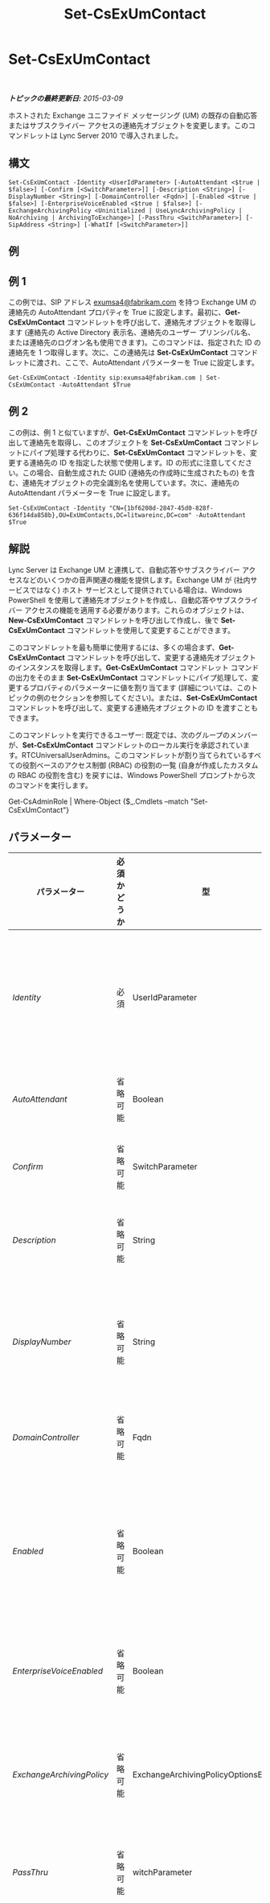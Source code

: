 ﻿---
title: Set-CsExUmContact
TOCTitle: Set-CsExUmContact
ms:assetid: c0fe0fdc-6fea-4334-8645-24ffd494db07
ms:mtpsurl: https://technet.microsoft.com/ja-jp/library/Gg412944(v=OCS.15)
ms:contentKeyID: 48273455
ms.date: 05/19/2016
mtps_version: v=OCS.15
ms.translationtype: HT
---

# Set-CsExUmContact

 

_**トピックの最終更新日:** 2015-03-09_

ホストされた Exchange ユニファイド メッセージング (UM) の既存の自動応答またはサブスクライバー アクセスの連絡先オブジェクトを変更します。このコマンドレットは Lync Server 2010 で導入されました。

## 構文

    Set-CsExUmContact -Identity <UserIdParameter> [-AutoAttendant <$true | $false>] [-Confirm [<SwitchParameter>]] [-Description <String>] [-DisplayNumber <String>] [-DomainController <Fqdn>] [-Enabled <$true | $false>] [-EnterpriseVoiceEnabled <$true | $false>] [-ExchangeArchivingPolicy <Uninitialized | UseLyncArchivingPolicy | NoArchiving | ArchivingToExchange>] [-PassThru <SwitchParameter>] [-SipAddress <String>] [-WhatIf [<SwitchParameter>]]

## 例

## 例 1

この例では、SIP アドレス exumsa4@fabrikam.com を持つ Exchange UM の連絡先の AutoAttendant プロパティを True に設定します。最初に、**Get-CsExUmContact** コマンドレットを呼び出して、連絡先オブジェクトを取得します (連絡先の Active Directory 表示名、連絡先のユーザー プリンシパル名、または連絡先のログオン名も使用できます)。このコマンドは、指定された ID の連絡先を 1 つ取得します。次に、この連絡先は **Set-CsExUmContact** コマンドレットに渡され、ここで、AutoAttendant パラメーターを True に設定します。

    Get-CsExUmContact -Identity sip:exumsa4@fabrikam.com | Set-CsExUmContact -AutoAttendant $True

## 例 2

この例は、例 1 と似ていますが、**Get-CsExUmContact** コマンドレットを呼び出して連絡先を取得し、このオブジェクトを **Set-CsExUmContact** コマンドレットにパイプ処理する代わりに、**Set-CsExUmContact** コマンドレットを、変更する連絡先の ID を指定した状態で使用します。ID の形式に注意してください。この場合、自動生成された GUID (連絡先の作成時に生成されたもの) を含む、連絡先オブジェクトの完全識別名を使用しています。次に、連絡先の AutoAttendant パラメーターを True に設定します。

    Set-CsExUmContact -Identity "CN={1bf6208d-2847-45d0-828f-636f14da858b},OU=ExUmContacts,DC=litwareinc,DC=com" -AutoAttendant $True

## 解説

Lync Server は Exchange UM と連携して、自動応答やサブスクライバー アクセスなどのいくつかの音声関連の機能を提供します。Exchange UM が (社内サービスではなく) ホスト サービスとして提供されている場合は、Windows PowerShell を使用して連絡先オブジェクトを作成し、自動応答やサブスクライバー アクセスの機能を適用する必要があります。これらのオブジェクトは、**New-CsExUmContact** コマンドレットを呼び出して作成し、後で **Set-CsExUmContact** コマンドレットを使用して変更することができます。

このコマンドレットを最も簡単に使用するには、多くの場合まず、**Get-CsExUmContact** コマンドレットを呼び出して、変更する連絡先オブジェクトのインスタンスを取得します。**Get-CsExUmContact** コマンドレット コマンドの出力をそのまま **Set-CsExUmContact** コマンドレットにパイプ処理して、変更するプロパティのパラメーターに値を割り当てます (詳細については、このトピックの例のセクションを参照してください)。または、**Set-CsExUmContact** コマンドレットを呼び出して、変更する連絡先オブジェクトの ID を渡すこともできます。

このコマンドレットを実行できるユーザー: 既定では、次のグループのメンバーが、**Set-CsExUmContact** コマンドレットのローカル実行を承認されています。RTCUniversalUserAdmins。このコマンドレットが割り当てられているすべての役割ベースのアクセス制御 (RBAC) の役割の一覧 (自身が作成したカスタムの RBAC の役割を含む) を戻すには、Windows PowerShell プロンプトから次のコマンドを実行します。

Get-CsAdminRole | Where-Object {$\_.Cmdlets –match "Set-CsExUmContact"}

## パラメーター


<table>
<colgroup>
<col style="width: 25%" />
<col style="width: 25%" />
<col style="width: 25%" />
<col style="width: 25%" />
</colgroup>
<thead>
<tr class="header">
<th>パラメーター</th>
<th>必須かどうか</th>
<th>型</th>
<th>説明</th>
</tr>
</thead>
<tbody>
<tr class="odd">
<td><p><em>Identity</em></p></td>
<td><p>必須</p></td>
<td><p>UserIdParameter</p></td>
<td><p>変更する連絡先オブジェクトの一意の識別子です。連絡先 ID は、以下の 4 つの形式のうちの 1 つを使用して指定できます。1) 連絡先の SIP アドレス、2) 連絡先のユーザー プリンシパル名 (UPN)、3) ドメイン\ログオン形式 (litwareinc\exum1 など) の連絡先のドメイン名とログオン名、および 4) 連絡先の Active Directory 表示名 (Team Auto Attendant など)。</p>
<p>完全なデータ型:Microsoft.Rtc.Management.AD.UserIdParameter</p></td>
</tr>
<tr class="even">
<td><p><em>AutoAttendant</em></p></td>
<td><p>省略可能</p></td>
<td><p>Boolean</p></td>
<td><p>連絡先オブジェクトが自動応答の場合は、このパラメーターを True に設定します。このパラメーターは、既定では False にされています。</p></td>
</tr>
<tr class="odd">
<td><p><em>Confirm</em></p></td>
<td><p>省略可能</p></td>
<td><p>SwitchParameter</p></td>
<td><p>コマンドの実行前に確認メッセージが表示されます。</p></td>
</tr>
<tr class="even">
<td><p><em>Description</em></p></td>
<td><p>省略可能</p></td>
<td><p>String</p></td>
<td><p>この連絡先の説明です。この説明は、管理者が連絡先の種類 (自動応答やサブスクライバー アクセスなど)、場所、プロバイダー、Exchange UM の各連絡先の目的に関するその他情報を識別するために使用します。</p></td>
</tr>
<tr class="odd">
<td><p><em>DisplayNumber</em></p></td>
<td><p>省略可能</p></td>
<td><p>String</p></td>
<td><p>連絡先の電話番号です。各連絡先の表示番号は、一意である必要があります (Exchange UM の 2 つの連絡先が同じ表示番号を持つことはできません)。この値を変更すると、LineURI プロパティの値も変更されます。</p>
<p>この値には最初に正符号 (+) が付き、任意の複数の数字が含まれます。最初の数字はゼロ以外である必要があります。</p></td>
</tr>
<tr class="even">
<td><p><em>DomainController</em></p></td>
<td><p>省略可能</p></td>
<td><p>Fqdn</p></td>
<td><p>ドメイン コントローラーを指定できます。ドメイン コントローラーを指定しない場合は、最初に使用可能なものが使用されます。</p></td>
</tr>
<tr class="odd">
<td><p><em>Enabled</em></p></td>
<td><p>省略可能</p></td>
<td><p>Boolean</p></td>
<td><p>連絡先が Lync Server に対して有効になっているかどうかを示します。このパラメーターを False に設定すると、連絡先が無効になり、この連絡先に関連付けられた自動応答またはサブスクライバー アクセスは機能しなくなります。</p>
<p>Enabled パラメーターを使用してアカウントを無効にした場合、そのアカウントに関連付けられた情報 (割り当てられたホスト ボイスメール ポリシーを含む) は保持されます。後で、Enable パラメーターを使用してアカウントを再び有効にすると、関連付けられたアカウントの情報が復元されます。</p></td>
</tr>
<tr class="even">
<td><p><em>EnterpriseVoiceEnabled</em></p></td>
<td><p>省略可能</p></td>
<td><p>Boolean</p></td>
<td><p>連絡先がエンタープライズ VoIP に対して有効になっているかどうかを示します。この値が False に設定されている場合、この連絡先に関連付けられた自動応答またはサブスクライバー アクセス機能は使用できなくなります。</p></td>
</tr>
<tr class="odd">
<td><p><em>ExchangeArchivingPolicy</em></p></td>
<td><p>省略可能</p></td>
<td><p>ExchangeArchivingPolicyOptionsEnum</p></td>
<td><p>連絡先のインスタント メッセージング セッションのアーカイブ先を指定します。有効な値は次のとおりです。</p>
<p>* Uninitialized</p>
<p>* UseLyncArchivingPolicy</p>
<p>* ArchivingToExchange</p>
<p>* NoArchiving</p></td>
</tr>
<tr class="even">
<td><p><em>PassThru</em></p></td>
<td><p>省略可能</p></td>
<td><p>witchParameter</p></td>
<td><p>コマンドの結果を戻します。既定では、このコマンドレットによる出力はありません。</p></td>
</tr>
<tr class="odd">
<td><p><em>SipAddress</em></p></td>
<td><p>省略可能</p></td>
<td><p>String</p></td>
<td><p>連絡先の SIP アドレスです。このアドレスは、Active Directory ドメイン サービス にユーザーまたは連絡先として存在していない新しいアドレスである必要があります。</p>
<p>この値を変更すると、OtherIpPhone プロパティに保存されている SIP アドレスも変更されます。</p>
<p>SipAddress は、特定の連絡先を取得するために、<strong>Get-CsExUmContact</strong> コマンドレット コマンドの ID 値として使用することができます。このコマンドレットを呼び出すときに、新しい SipAddress が使用されます。古い SIP アドレスのクエリはオブジェクトを戻しません。</p></td>
</tr>
<tr class="even">
<td><p><em>WhatIf</em></p></td>
<td><p>省略可能</p></td>
<td><p>SwitchParameter</p></td>
<td><p>実際にコマンドを実行しなくてもコマンドの実行結果がわかります。</p></td>
</tr>
</tbody>
</table>


## 入力の種類

Microsoft.Rtc.Management.ADConnect.Schema.OCSADExUmContact オブジェクト。Exchange UM 連絡先オブジェクトのパイプライン入力を受け入れます。

## 戻り値の種類

このコマンドレットは、Microsoft.Rtc.Management.ADConnect.Schema.OCSADExUmContact 型のオブジェクトを変更します。PassThru パラメーターを使用した場合も、この型のオブジェクトを戻します。

## 関連項目

#### その他のリソース

[New-CsExUmContact](new-csexumcontact.md)  
[Remove-CsExUmContact](remove-csexumcontact.md)  
[Get-CsExUmContact](get-csexumcontact.md)  
[Move-CsExUmContact](move-csexumcontact.md)

